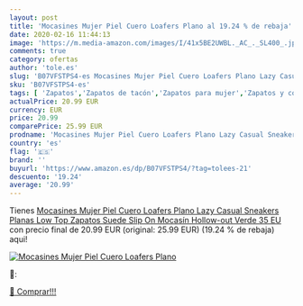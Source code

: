 ```yaml
---
layout: post
title: 'Mocasines Mujer Piel Cuero Loafers Plano al 19.24 % de rebaja'
date: 2020-02-16 11:44:13
image: 'https://m.media-amazon.com/images/I/41x5BE2UWBL._AC_._SL400_.jpg'
comments: true
category: ofertas
author: 'tole.es'
slug: 'B07VFSTPS4-es Mocasines Mujer Piel Cuero Loafers Plano Lazy Casual...'
sku: 'B07VFSTPS4-es'
tags: [ 'Zapatos','Zapatos de tacón','Zapatos para mujer','Zapatos y complementos','zapatos', ]
actualPrice: 20.99 EUR
currency: EUR
price: 20.99
comparePrice: 25.99 EUR
prodname: 'Mocasines Mujer Piel Cuero Loafers Plano Lazy Casual Sneakers Planas Low Top Zapatos Suede Slip On Mocasín Hollow-out Verde 35 EU'
country: 'es'
flag: '🇪🇸'
brand: ''
buyurl: 'https://www.amazon.es/dp/B07VFSTPS4/?tag=tolees-21'
descuento: '19.24'
average: '20.99'
---
```


Tienes [Mocasines Mujer Piel Cuero Loafers Plano Lazy Casual Sneakers Planas Low Top Zapatos Suede Slip On Mocasín Hollow-out Verde 35 EU](https://www.amazon.es/dp/B07VFSTPS4/?tag=tolees-21) con precio final de  20.99 EUR (original: 25.99 EUR) (19.24 %  de rebaja) aqui!

[![Mocasines Mujer Piel Cuero Loafers Plano](https://m.media-amazon.com/images/I/41x5BE2UWBL._AC_._SL400_.jpg)](https://www.amazon.es/dp/B07VFSTPS4/?tag=tolees-21)

🔎:


[🛒 Comprar!!!](https://www.amazon.es/dp/B07VFSTPS4/?tag=tolees-21)
